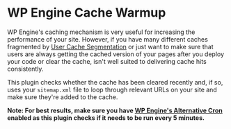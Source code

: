 # WP Engine Cache Warmup

WP Engine's caching mechanism is very useful for increasing the performance of your site. However, if you have many different caches fragmented by [User Cache Segmentation](https://wpengine.com/support/personalization-user-segmentation-page-cache) or just want to make sure that users are always getting the cached version of your pages after you deploy your code or clear the cache, isn't well suited to delivering cache hits consistently.

This plugin checks whether the cache has been cleared recently and, if so, uses your `sitemap.xml` file to loop through relevant URLs on your site and make sure they're added to the cache.

**Note: For best results, make sure you have [WP Engine's Alternative Cron](https://wpengine.com/support/wp-cron-wordpress-scheduling/) enabled as this plugin checks if it needs to be run every 5 minutes.**
